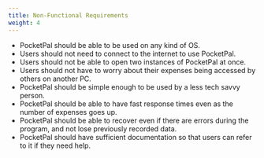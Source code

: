 ```yaml
---
title: Non-Functional Requirements
weight: 4
---
```


- PocketPal should be able to be used on any kind of OS.
- Users should not need to connect to the internet to use PocketPal.
- Users should not be able to open two instances of PocketPal at once.
- Users should not have to worry about their expenses being accessed by others on another PC.
- PocketPal should be simple enough to be used by a less tech savvy person.
- PocketPal should be able to have fast response times even as the number of expenses goes up.
- PocketPal should be able to recover even if there are errors during the program, and not lose previously recorded data.
- PocketPal should have sufficient documentation so that users can refer to it if they need help.
